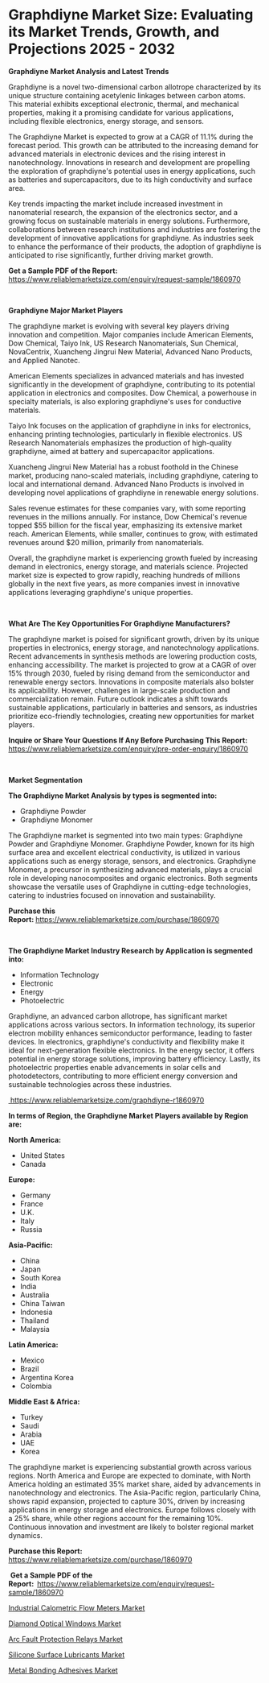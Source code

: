 <p><h1>Graphdiyne Market Size: Evaluating its Market Trends, Growth, and Projections 2025 - 2032</h1></p><p><strong>Graphdiyne Market Analysis and Latest Trends</strong></p>
<p><p>Graphdiyne is a novel two-dimensional carbon allotrope characterized by its unique structure containing acetylenic linkages between carbon atoms. This material exhibits exceptional electronic, thermal, and mechanical properties, making it a promising candidate for various applications, including flexible electronics, energy storage, and sensors.</p><p>The Graphdiyne Market is expected to grow at a CAGR of 11.1% during the forecast period. This growth can be attributed to the increasing demand for advanced materials in electronic devices and the rising interest in nanotechnology. Innovations in research and development are propelling the exploration of graphdiyne's potential uses in energy applications, such as batteries and supercapacitors, due to its high conductivity and surface area.</p><p>Key trends impacting the market include increased investment in nanomaterial research, the expansion of the electronics sector, and a growing focus on sustainable materials in energy solutions. Furthermore, collaborations between research institutions and industries are fostering the development of innovative applications for graphdiyne. As industries seek to enhance the performance of their products, the adoption of graphdiyne is anticipated to rise significantly, further driving market growth.</p></p>
<p><strong>Get a Sample PDF of the Report:&nbsp;</strong> <a href="https://www.reliablemarketsize.com/enquiry/request-sample/1860970?utm_campaign=1897&utm_medium=2&utm_source=Github&utm_content=ia&utm_term=31012025&utm_id=graphdiyne">https://www.reliablemarketsize.com/enquiry/request-sample/1860970</a></p>
<p>&nbsp;</p>
<p><strong>Graphdiyne Major Market Players</strong></p>
<p><p>The graphdiyne market is evolving with several key players driving innovation and competition. Major companies include American Elements, Dow Chemical, Taiyo Ink, US Research Nanomaterials, Sun Chemical, NovaCentrix, Xuancheng Jingrui New Material, Advanced Nano Products, and Applied Nanotec. </p><p>American Elements specializes in advanced materials and has invested significantly in the development of graphdiyne, contributing to its potential application in electronics and composites. Dow Chemical, a powerhouse in specialty materials, is also exploring graphdiyne's uses for conductive materials.</p><p>Taiyo Ink focuses on the application of graphdiyne in inks for electronics, enhancing printing technologies, particularly in flexible electronics. US Research Nanomaterials emphasizes the production of high-quality graphdiyne, aimed at battery and supercapacitor applications. </p><p>Xuancheng Jingrui New Material has a robust foothold in the Chinese market, producing nano-scaled materials, including graphdiyne, catering to local and international demand. Advanced Nano Products is involved in developing novel applications of graphdiyne in renewable energy solutions.</p><p>Sales revenue estimates for these companies vary, with some reporting revenues in the millions annually. For instance, Dow Chemical's revenue topped $55 billion for the fiscal year, emphasizing its extensive market reach. American Elements, while smaller, continues to grow, with estimated revenues around $20 million, primarily from nanomaterials. </p><p>Overall, the graphdiyne market is experiencing growth fueled by increasing demand in electronics, energy storage, and materials science. Projected market size is expected to grow rapidly, reaching hundreds of millions globally in the next five years, as more companies invest in innovative applications leveraging graphdiyne's unique properties.</p></p>
<p>&nbsp;</p>
<p><strong>What Are The Key Opportunities For Graphdiyne Manufacturers?</strong></p>
<p><p>The graphdiyne market is poised for significant growth, driven by its unique properties in electronics, energy storage, and nanotechnology applications. Recent advancements in synthesis methods are lowering production costs, enhancing accessibility. The market is projected to grow at a CAGR of over 15% through 2030, fueled by rising demand from the semiconductor and renewable energy sectors. Innovations in composite materials also bolster its applicability. However, challenges in large-scale production and commercialization remain. Future outlook indicates a shift towards sustainable applications, particularly in batteries and sensors, as industries prioritize eco-friendly technologies, creating new opportunities for market players.</p></p>
<p><strong>Inquire or Share Your Questions If Any Before Purchasing This Report:</strong> <a href="https://www.reliablemarketsize.com/enquiry/pre-order-enquiry/1860970?utm_campaign=1897&utm_medium=2&utm_source=Github&utm_content=ia&utm_term=31012025&utm_id=graphdiyne">https://www.reliablemarketsize.com/enquiry/pre-order-enquiry/1860970</a></p>
<p>&nbsp;</p>
<p><strong>Market Segmentation</strong></p>
<p><strong>The Graphdiyne Market Analysis by types is segmented into:</strong></p>
<p><ul><li>Graphdiyne Powder</li><li>Graphdiyne Monomer</li></ul></p>
<p><p>The Graphdiyne market is segmented into two main types: Graphdiyne Powder and Graphdiyne Monomer. Graphdiyne Powder, known for its high surface area and excellent electrical conductivity, is utilized in various applications such as energy storage, sensors, and electronics. Graphdiyne Monomer, a precursor in synthesizing advanced materials, plays a crucial role in developing nanocomposites and organic electronics. Both segments showcase the versatile uses of Graphdiyne in cutting-edge technologies, catering to industries focused on innovation and sustainability.</p></p>
<p><strong>Purchase this Report:&nbsp;</strong><a href="https://www.reliablemarketsize.com/purchase/1860970?utm_campaign=1897&utm_medium=2&utm_source=Github&utm_content=ia&utm_term=31012025&utm_id=graphdiyne">https://www.reliablemarketsize.com/purchase/1860970</a></p>
<p>&nbsp;</p>
<p><strong>The Graphdiyne Market Industry Research by Application is segmented into:</strong></p>
<p><ul><li>Information Technology</li><li>Electronic</li><li>Energy</li><li>Photoelectric</li></ul></p>
<p><p>Graphdiyne, an advanced carbon allotrope, has significant market applications across various sectors. In information technology, its superior electron mobility enhances semiconductor performance, leading to faster devices. In electronics, graphdiyne's conductivity and flexibility make it ideal for next-generation flexible electronics. In the energy sector, it offers potential in energy storage solutions, improving battery efficiency. Lastly, its photoelectric properties enable advancements in solar cells and photodetectors, contributing to more efficient energy conversion and sustainable technologies across these industries.</p></p>
<p><a href="https://www.reliablemarketsize.com/graphdiyne-r1860970?utm_campaign=1897&utm_medium=2&utm_source=Github&utm_content=ia&utm_term=31012025&utm_id=graphdiyne">&nbsp;https://www.reliablemarketsize.com/graphdiyne-r1860970</a></p>
<p><strong>In terms of Region, the Graphdiyne Market Players available by Region are:</strong></p>
<p>
    <p> <strong> North America: </strong>
        <ul>
            <li>United States</li>
            <li>Canada</li>
        </ul>
        </p> 
    <p> <strong> Europe: </strong>
        <ul>
            <li>Germany</li>
            <li>France</li>
            <li>U.K.</li>
            <li>Italy</li>
            <li>Russia</li>
        </ul>
        </p> 
    <p> <strong> Asia-Pacific: </strong>
        <ul>
            <li>China</li>
            <li>Japan</li>
            <li>South Korea</li>
            <li>India</li>
            <li>Australia</li>
            <li>China Taiwan</li>
            <li>Indonesia</li>
            <li>Thailand</li>
            <li>Malaysia</li>
        </ul>
        </p> 
    <p> <strong> Latin America: </strong>
        <ul>
            <li>Mexico</li>
            <li>Brazil</li>
            <li>Argentina Korea</li>
            <li>Colombia</li>
        </ul>
        </p> 
    <p> <strong> Middle East & Africa: </strong>
        <ul>
            <li>Turkey</li>
            <li>Saudi</li>
            <li>Arabia</li>
            <li>UAE</li>
            <li>Korea</li>
        </ul>
    </p>
    </p>
<p><p>The graphdiyne market is experiencing substantial growth across various regions. North America and Europe are expected to dominate, with North America holding an estimated 35% market share, aided by advancements in nanotechnology and electronics. The Asia-Pacific region, particularly China, shows rapid expansion, projected to capture 30%, driven by increasing applications in energy storage and electronics. Europe follows closely with a 25% share, while other regions account for the remaining 10%. Continuous innovation and investment are likely to bolster regional market dynamics.</p></p>
<p><strong>Purchase this Report: </strong><a href="https://www.reliablemarketsize.com/purchase/1860970?utm_campaign=1897&utm_medium=2&utm_source=Github&utm_content=ia&utm_term=31012025&utm_id=graphdiyne">https://www.reliablemarketsize.com/purchase/1860970</a></p>
<p>&nbsp;<strong>Get a Sample PDF of the Report:&nbsp;&nbsp;</strong><a href="https://www.reliablemarketsize.com/enquiry/request-sample/1860970?utm_campaign=1897&utm_medium=2&utm_source=Github&utm_content=ia&utm_term=31012025&utm_id=graphdiyne">https://www.reliablemarketsize.com/enquiry/request-sample/1860970</a></p>
<p><strong></strong></p>
<p><p><a href="https://www.linkedin.com/pulse/latest-industrial-calometric-flow-meters-market-report-un8we?utm_campaign=1897&utm_medium=2&utm_source=Github&utm_content=ia&utm_term=31012025&utm_id=graphdiyne">Industrial Calometric Flow Meters Market</a></p><p><a href="https://github.com/leyesamilej/Market-Research-Report-List-1/blob/main/diamond-optical-windows-market.md?utm_campaign=1897&utm_medium=2&utm_source=Github&utm_content=ia&utm_term=31012025&utm_id=graphdiyne">Diamond Optical Windows Market</a></p><p><a href="https://www.linkedin.com/pulse/arc-fault-protection-relays-industry-summary-demand-drivers-uri0c?utm_campaign=1897&utm_medium=2&utm_source=Github&utm_content=ia&utm_term=31012025&utm_id=graphdiyne">Arc Fault Protection Relays Market</a></p><p><a href="https://www.linkedin.com/pulse/silicone-surface-lubricants-industry-summary-demand-drivers-f5u8f?utm_campaign=1897&utm_medium=2&utm_source=Github&utm_content=ia&utm_term=31012025&utm_id=graphdiyne">Silicone Surface Lubricants Market</a></p><p><a href="https://github.com/carylgrinko/Market-Research-Report-List-1/blob/main/metal-bonding-adhesives-market.md?utm_campaign=1897&utm_medium=2&utm_source=Github&utm_content=ia&utm_term=31012025&utm_id=graphdiyne">Metal Bonding Adhesives Market</a></p></p>